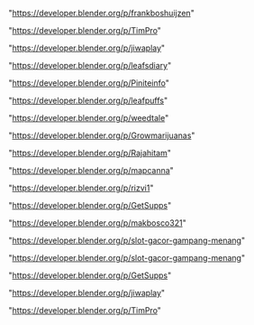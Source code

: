 "https://developer.blender.org/p/frankboshuijzen"

"https://developer.blender.org/p/TimPro"

"https://developer.blender.org/p/jiwaplay"

"https://developer.blender.org/p/leafsdiary"

"https://developer.blender.org/p/Piniteinfo"

"https://developer.blender.org/p/leafpuffs"

"https://developer.blender.org/p/weedtale"

"https://developer.blender.org/p/Growmarijuanas"

"https://developer.blender.org/p/Rajahitam"

"https://developer.blender.org/p/mapcanna"

"https://developer.blender.org/p/rizvi1"

"https://developer.blender.org/p/GetSupps"

"https://developer.blender.org/p/makbosco321"

"https://developer.blender.org/p/slot-gacor-gampang-menang"

 
"https://developer.blender.org/p/slot-gacor-gampang-menang"


"https://developer.blender.org/p/GetSupps"


"https://developer.blender.org/p/jiwaplay"


"https://developer.blender.org/p/TimPro"


 
